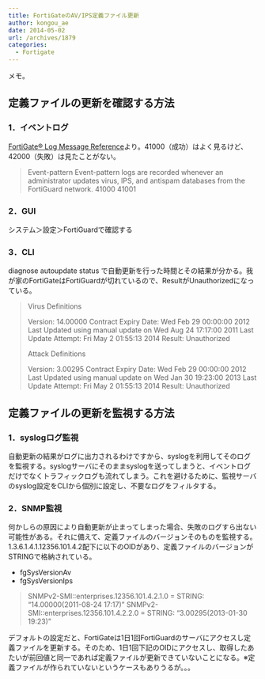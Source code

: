 ```yaml
---
title: FortiGateのAV/IPS定義ファイル更新
author: kongou_ae
date: 2014-05-02
url: /archives/1879
categories:
  - Fortigate
---
```

メモ。

## 定義ファイルの更新を確認する方法

### 1．イベントログ

[FortiGate® Log Message Reference][1]より。41000（成功）はよく見るけど、42000（失敗）は見たことがない。

> Event-pattern Event-pattern logs are recorded whenever an administrator updates virus, IPS, and antispam databases from the FortiGuard network. 41000 41001

### 2．GUI

システム＞設定＞FortiGuardで確認する

### 3．CLI

diagnose autoupdate status で自動更新を行った時間とその結果が分かる。我が家のFortiGateはFortiGuardが切れているので、ResultがUnauthorizedになっている。

> Virus Definitions
> 
> Version: 14.00000 Contract Expiry Date: Wed Feb 29 00:00:00 2012 Last Updated using manual update on Wed Aug 24 17:17:00 2011 Last Update Attempt: Fri May 2 01:55:13 2014 Result: Unauthorized
> 
> Attack Definitions
> 
> Version: 3.00295 Contract Expiry Date: Wed Feb 29 00:00:00 2012 Last Updated using manual update on Wed Jan 30 19:23:00 2013 Last Update Attempt: Fri May 2 01:55:13 2014 Result: Unauthorized

## 定義ファイルの更新を監視する方法

### 1．syslogログ監視

自動更新の結果がログに出力されるわけですから、syslogを利用してそのログを監視する。syslogサーバにそのままsyslogを送ってしまうと、イベントログだけでなくトラフィックログも流れてしまう。これを避けるために、監視サーバのsyslog設定をCLIから個別に設定し、不要なログをフィルタする。

### 2．SNMP監視

何かしらの原因により自動更新が止まってしまった場合、失敗のログすら出ない可能性がある。それに備えて、定義ファイルのバージョンそのものを監視する。1.3.6.1.4.1.12356.101.4.2配下に以下のOIDがあり、定義ファイルのバージョンがSTRINGで格納されている。

  * fgSysVersionAv
  * fgSysVersionIps

> SNMPv2-SMI::enterprises.12356.101.4.2.1.0 = STRING: &#8220;14.00000(2011-08-24 17:17)&#8221; SNMPv2-SMI::enterprises.12356.101.4.2.2.0 = STRING: &#8220;3.00295(2013-01-30 19:23)&#8221;

デフォルトの設定だと、FortiGateは1日1回FortiGuardのサーバにアクセスし定義ファイルを更新する。そのため、1日1回下記のOIDにアクセスし、取得したあたいが前回値と同一であれば定義ファイルが更新できていないことになる。※定義ファイルが作られていないというケースもありうるが。。。

 [1]: http://docs.fortinet.com/uploaded/files/1745/fortigate-lmr-40-mr3.pdf